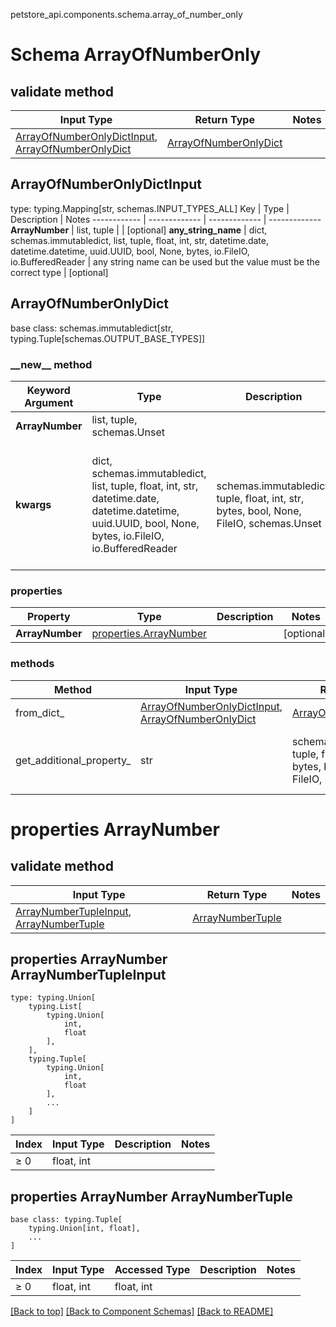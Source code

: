 petstore_api.components.schema.array_of_number_only
# Schema ArrayOfNumberOnly

## validate method
Input Type | Return Type | Notes
------------ | ------------- | -------------
[ArrayOfNumberOnlyDictInput](#arrayofnumberonlydictinput), [ArrayOfNumberOnlyDict](#arrayofnumberonlydict) | [ArrayOfNumberOnlyDict](#arrayofnumberonlydict) |

## ArrayOfNumberOnlyDictInput
type: typing.Mapping[str, schemas.INPUT_TYPES_ALL]
Key | Type |  Description | Notes
------------ | ------------- | ------------- | -------------
**ArrayNumber** | list, tuple |  | [optional]
**any_string_name** | dict, schemas.immutabledict, list, tuple, float, int, str, datetime.date, datetime.datetime, uuid.UUID, bool, None, bytes, io.FileIO, io.BufferedReader | any string name can be used but the value must be the correct type | [optional]

## ArrayOfNumberOnlyDict
base class: schemas.immutabledict[str, typing.Tuple[schemas.OUTPUT_BASE_TYPES]]

### &lowbar;&lowbar;new&lowbar;&lowbar; method
Keyword Argument | Type | Description | Notes
---------------- | ---- | ----------- | -----
**ArrayNumber** | list, tuple, schemas.Unset |  | [optional]
**kwargs** | dict, schemas.immutabledict, list, tuple, float, int, str, datetime.date, datetime.datetime, uuid.UUID, bool, None, bytes, io.FileIO, io.BufferedReader | schemas.immutabledict, tuple, float, int, str, bytes, bool, None, FileIO, schemas.Unset | any string name can be used but the value must be the correct type | [optional] typed value is accessed with the get_additional_property_ method

### properties
Property | Type | Description | Notes
-------- | ---- | ----------- | -----
**ArrayNumber** | [properties.ArrayNumber](#properties-arraynumber) |  | [optional]

### methods
Method | Input Type | Return Type | Notes
------ | ---------- | ----------- | ------
from_dict_ | [ArrayOfNumberOnlyDictInput](#arrayofnumberonlydictinput), [ArrayOfNumberOnlyDict](#arrayofnumberonlydict) | [ArrayOfNumberOnlyDict](#arrayofnumberonlydict) | a constructor
get_additional_property_ | str | schemas.immutabledict, tuple, float, int, str, bytes, bool, None, FileIO, schemas.Unset | provides type safety for additional properties

# properties ArrayNumber

## validate method
Input Type | Return Type | Notes
------------ | ------------- | -------------
[ArrayNumberTupleInput](#properties-arraynumber-arraynumbertupleinput), [ArrayNumberTuple](#properties-arraynumber-arraynumbertuple) | [ArrayNumberTuple](#properties-arraynumber-arraynumbertuple) |

## properties ArrayNumber ArrayNumberTupleInput
```
type: typing.Union[
    typing.List[
        typing.Union[
            int,
            float
        ],
    ],
    typing.Tuple[
        typing.Union[
            int,
            float
        ],
        ...
    ]
]
```
Index | Input Type | Description | Notes
------------- | ------------- | ------------- | -------------
≥ 0 | float, int |  |

## properties ArrayNumber ArrayNumberTuple
```
base class: typing.Tuple[
    typing.Union[int, float],
    ...
]
```
Index | Input Type | Accessed Type | Description | Notes
------------- | ------------- | ------------- | ------------- | -------------
≥ 0 | float, int | float, int |  |

[[Back to top]](#top) [[Back to Component Schemas]](../../../README.md#Component-Schemas) [[Back to README]](../../../README.md)
